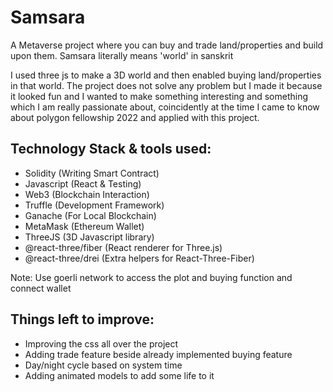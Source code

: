 # Samsara

A Metaverse project where you can buy and trade land/properties and build upon them. Samsara literally means 'world' in sanskrit

I used three js to make a 3D world and then enabled buying land/properties in that world. The project does not solve any problem but I made it because it looked fun and I wanted to make something interesting and something which I am really passionate about, coincidently at the time I came to know about polygon fellowship 2022 and applied with this project.

## Technology Stack & tools used:

- Solidity (Writing Smart Contract)
- Javascript (React & Testing)
- Web3 (Blockchain Interaction)
- Truffle (Development Framework)
- Ganache (For Local Blockchain)
- MetaMask (Ethereum Wallet)
- ThreeJS (3D Javascript library)
- @react-three/fiber (React renderer for Three.js)
- @react-three/drei (Extra helpers for React-Three-Fiber)

Note: Use goerli network to access the plot and buying function and connect wallet

## Things left to improve:

- Improving the css all over the project
- Adding trade feature beside already implemented buying feature
- Day/night cycle based on system time
- Adding animated models to add some life to it
